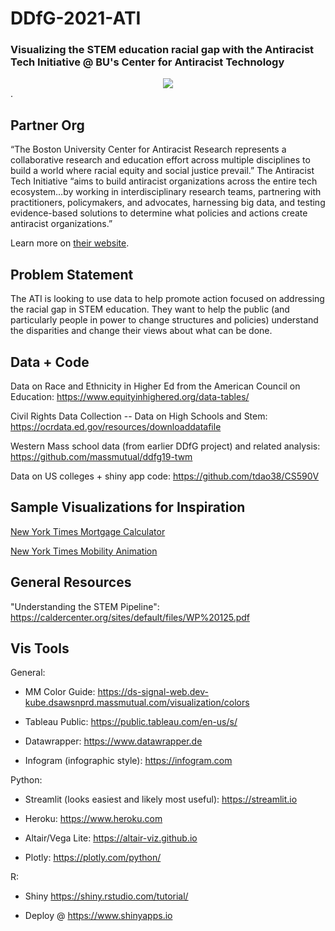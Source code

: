 # DDfG-2021-ATI

### Visualizing the STEM education racial gap with the Antiracist Tech Initiative @ BU's Center for Antiracist Technology

<div style="text-align:center"><img src="Images/readme-image.png" /></div>.


## Partner Org

“The Boston University Center for Antiracist Research represents a collaborative research and education effort across multiple disciplines to build a world where racial equity and social justice prevail.” The Antiracist Tech Initiative “aims to build antiracist organizations across the entire tech ecosystem…by working in interdisciplinary research teams, partnering with practitioners, policymakers, and advocates, harnessing big data, and testing evidence-based solutions to determine what policies and actions create antiracist organizations.”

Learn more on [their website](https://www.bu.edu/antiracism-center/).

## Problem Statement

The ATI is looking to use data to help promote action focused on addressing the racial gap in STEM education. They want to help the public (and particularly people in power to change structures and policies) understand the disparities and change their views about what can be done.

## Data + Code

Data on Race and Ethnicity in Higher Ed from the American Council on Education: https://www.equityinhighered.org/data-tables/


Civil Rights Data Collection -- Data on High Schools and Stem: https://ocrdata.ed.gov/resources/downloaddatafile 


Western Mass school data (from earlier DDfG project) and related analysis:
https://github.com/massmutual/ddfg19-twm

Data on US colleges + shiny app code:
https://github.com/tdao38/CS590V

## Sample Visualizations for Inspiration

[New York Times Mortgage Calculator](https://www.nytimes.com/section/realestate/mortgage-calculator?adv=true&cc=0&dp=22000&hi=1000&hp=220000&ir=4&loantype=30&pt=2640)

[New York Times Mobility Animation](https://www.nytimes.com/interactive/2018/03/27/upshot/make-your-own-mobility-animation.html)

## General Resources

"Understanding the STEM Pipeline": https://caldercenter.org/sites/default/files/WP%20125.pdf

## Vis Tools

General: 

- MM Color Guide: https://ds-signal-web.dev-kube.dsawsnprd.massmutual.com/visualization/colors 

- Tableau Public: https://public.tableau.com/en-us/s/

- Datawrapper: https://www.datawrapper.de 

- Infogram (infographic style): https://infogram.com 


Python:

- Streamlit (looks easiest and likely most useful): https://streamlit.io 

- Heroku: https://www.heroku.com

- Altair/Vega Lite: https://altair-viz.github.io

- Plotly: https://plotly.com/python/

R:

- Shiny https://shiny.rstudio.com/tutorial/ 

- Deploy @ https://www.shinyapps.io 

